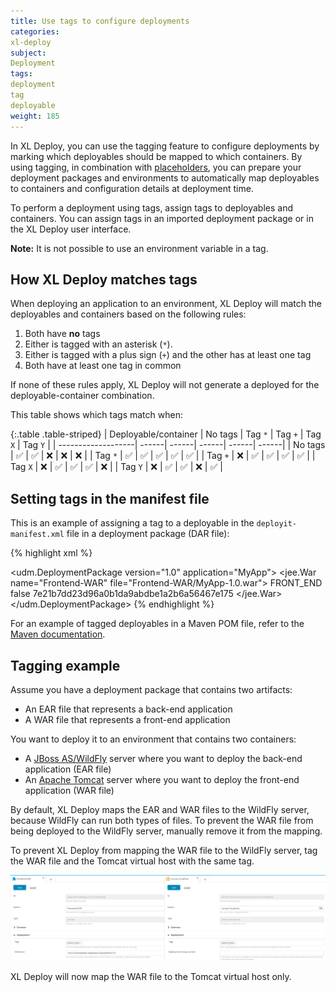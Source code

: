 ```yaml
---
title: Use tags to configure deployments
categories:
xl-deploy
subject:
Deployment
tags:
deployment
tag
deployable
weight: 185
---
```


In XL Deploy, you can use the tagging feature to configure deployments by marking which deployables should be mapped to which containers. By using tagging, in combination with [placeholders](/xl-deploy/how-to/using-placeholders-in-xl-deploy.html), you can prepare your deployment packages and environments to automatically map deployables to containers and configuration details at deployment time.

To perform a deployment using tags, assign tags to deployables and containers. You can assign tags in an imported deployment package or in the XL Deploy user interface.

**Note:** It is not possible to use an environment variable in a tag.

## How XL Deploy matches tags

When deploying an application to an environment, XL Deploy will match the deployables and containers based on the following rules:

1. Both have **no** tags
1. Either is tagged with an asterisk (`*`).
1. Either is tagged with a plus sign (`+`) and the other has at least one tag
1. Both have at least one tag in common

If none of these rules apply, XL Deploy will not generate a deployed for the deployable-container combination.

This table shows which tags match when:

{:.table .table-striped}
| Deployable/container | No tags | Tag `*` | Tag `+` | Tag `X` | Tag `Y` |
| -------------------| ------| ------| ------| ------| ------|
| No tags | &#9989; | &#9989; | &#10060; | &#10060; | &#10060; |
| Tag `*` | &#9989; | &#9989; | &#9989; | &#9989; | &#9989; |
| Tag `+` | &#10060; | &#9989; | &#9989; | &#9989; | &#9989; |
| Tag `X` | &#10060; | &#9989; | &#9989; | &#9989; | &#10060; |
| Tag `Y` | &#10060; | &#9989; | &#9989; | &#10060; | &#9989; |

## Setting tags in the manifest file

This is an example of assigning a tag to a deployable in the `deployit-manifest.xml` file in a deployment package (DAR file):

{% highlight xml %}
<?xml version="1.0" encoding="UTF-8"?>
<udm.DeploymentPackage version="1.0" application="MyApp">
    <orchestrator />
    <deployables>
        <jee.War name="Frontend-WAR" file="Frontend-WAR/MyApp-1.0.war">
            <tags>
                <value>FRONT_END</value>
            </tags>
            <scanPlaceholders>false</scanPlaceholders>
            <checksum>7e21b7dd23d96a0b1da9abdbe1a2b6a56467e175</checksum>
        </jee.War>
    </deployables>
</udm.DeploymentPackage>
{% endhighlight %}

For an example of tagged deployables in a Maven POM file, refer to the [Maven documentation](/xl-deploy/latest/maven-plugin/index.html).

## Tagging example

Assume you have a deployment package that contains two artifacts:

* An EAR file that represents a back-end application
* A WAR file that represents a front-end application

You want to deploy it to an environment that contains two containers:

* A [JBoss AS/WildFly](/xl-deploy/concept/jboss-domain-plugin.html) server where you want to deploy the back-end application (EAR file)
* An [Apache Tomcat](/xl-deploy/concept/tomcat-plugin.html) server where you want to deploy the front-end application (WAR file)

By default, XL Deploy maps the EAR and WAR files to the WildFly server, because WildFly can run both types of files. To prevent the WAR file from being deployed to the WildFly server, manually remove it from the mapping.


To prevent XL Deploy from mapping the WAR file to the WildFly server, tag the WAR file and the Tomcat virtual host with the same tag.

![Tagged jee.War and tomcat.VirtualHost](images/tagged-deployment-artifact-and-container-new-ui.png)

XL Deploy will now map the WAR file to the Tomcat virtual host only.
